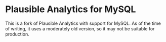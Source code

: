 Plausible Analytics for MySQL
=============================

This is a fork of Plausible Analytics with support for MySQL.
As of the time of writing, it uses a moderately old version, so it may not be suitable for production.

